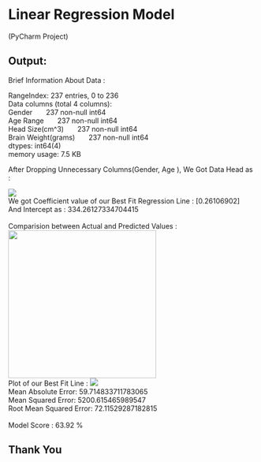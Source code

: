 # Linear Regression Model
(PyCharm Project)

## Output:
Brief Information About Data :

RangeIndex: 237 entries, 0 to 236<br>
Data columns (total 4 columns):<br>
Gender &nbsp;&nbsp;&nbsp;&nbsp;&nbsp;&nbsp;237 non-null int64<br>
Age Range &nbsp;&nbsp;&nbsp;&nbsp;&nbsp;&nbsp;237 non-null int64<br>
Head Size(cm^3) &nbsp;&nbsp;&nbsp;&nbsp;&nbsp;&nbsp;237 non-null int64<br>
Brain Weight(grams) &nbsp;&nbsp;&nbsp;&nbsp;&nbsp;&nbsp;237 non-null int64<br>
dtypes: int64(4)<br>
memory usage: 7.5 KB<br>

After Dropping Unnecessary Columns(Gender, Age ), We Got Data Head as : 

<img src="https://user-images.githubusercontent.com/46626425/67633309-699a8400-f8d4-11e9-8cb3-b8146937f1d5.png" />
<br>
We got Coefficient value of our Best Fit Regression Line : [0.26106902] <br>
And Intercept as : 334.26127334704415<br>
<br>
Comparision between Actual and Predicted Values :
<img src="https://user-images.githubusercontent.com/46626425/67633267-ff81df00-f8d3-11e9-84aa-2ae390ce1d96.png" height="300"/>
<br>
Plot of our Best Fit Line :
<img src="https://user-images.githubusercontent.com/46626425/67633303-54bdf080-f8d4-11e9-9d63-9fe8f42c7e79.png"/>
<br>
Mean Absolute Error: 59.714833711783065<br>
Mean Squared Error: 5200.615465989547<br>
Root Mean Squared Error: 72.11529287182815<br>
<br>
Model Score : 63.92 %
<br>

## Thank You